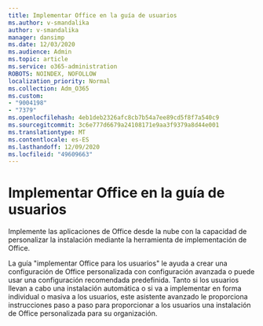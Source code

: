 ```yaml
---
title: Implementar Office en la guía de usuarios
ms.author: v-smandalika
author: v-smandalika
manager: dansimp
ms.date: 12/03/2020
ms.audience: Admin
ms.topic: article
ms.service: o365-administration
ROBOTS: NOINDEX, NOFOLLOW
localization_priority: Normal
ms.collection: Adm_O365
ms.custom:
- "9004198"
- "7379"
ms.openlocfilehash: 4eb1deb2326afc8cb7b54a7ee89cd5f8f7a540c9
ms.sourcegitcommit: 3c6e777d6679a24108171e9aa3f9379a8d44e001
ms.translationtype: MT
ms.contentlocale: es-ES
ms.lasthandoff: 12/09/2020
ms.locfileid: "49609663"
---
```

# <a name="deploy-office-to-your-users-guide"></a>Implementar Office en la guía de usuarios

Implemente las aplicaciones de Office desde la nube con la capacidad de personalizar la instalación mediante la herramienta de implementación de Office.

La guía "implementar Office para los usuarios" le ayuda a crear una configuración de Office personalizada con configuración avanzada o puede usar una configuración recomendada predefinida. Tanto si los usuarios llevan a cabo una instalación automática o si va a implementar en forma individual o masiva a los usuarios, este asistente avanzado le proporciona instrucciones paso a paso para proporcionar a los usuarios una instalación de Office personalizada para su organización.